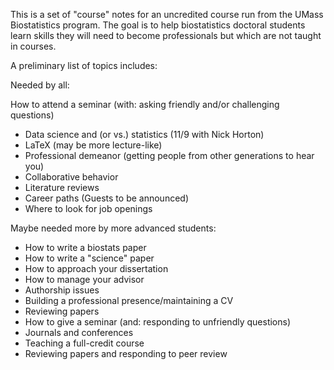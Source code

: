 This is a set of "course" notes for an uncredited course run from the UMass Biostatistics program.  The goal is to help biostatistics doctoral students learn skills they will need to become professionals but which are not taught in courses.

A preliminary list of topics includes: 


Needed by all:

 How to attend a seminar (with: asking friendly and/or challenging questions)
* Data science and (or vs.) statistics  (11/9 with Nick Horton)
* LaTeX (may be more lecture-like)
* Professional demeanor (getting people from other generations to hear you)
* Collaborative behavior
* Literature reviews
* Career paths (Guests to be announced)
* Where to look for job openings

Maybe needed more by more advanced students:

* How to write a biostats paper 
* How to write a "science" paper
* How to approach your dissertation
* How to manage your advisor
* Authorship issues
* Building a professional presence/maintaining a CV
* Reviewing papers
* How to give a seminar (and: responding to unfriendly questions)
* Journals and conferences
* Teaching a full-credit course
* Reviewing papers and responding to peer review